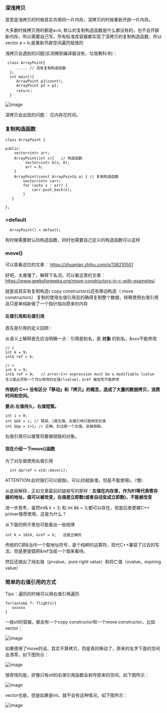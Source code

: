 ### 深浅拷贝

意思是浅拷贝的时候其实共用同一片内存，深拷贝的时候重新开辟一片内存。

大多数时候拷贝用的都是a=b;  默认的复制构造函数是什么都没有的，也不会开辟新内存，所以需要自己写，所有标准库容器都实现了深拷贝的复制构造函数，所以vector<int> a = b;是重新开辟空间遍历赋值的
  
浅拷贝会遇到的问题(实测微软编译器没有，垃圾教科书)：

```
 class ArrayPoint{
     ..... // 没有复制构造函数
  }; 
  int main(){
     ArrayPoint p1(count);
     ArrayPoint p2 = p1;
     return；
  }
```
![image](https://user-images.githubusercontent.com/47411365/127833140-3fdf074e-beef-41b4-a57d-55435dae02ce.png)

深拷贝会出现的问题：
花内存花时间。

### 复制构造函数
```
class ArrayPoint {
    
public:
    vector<int> arr;
    ArrayPoint(int x){   // 构造函数
         vector<int> b(x, 0);
         arr = b;
    }
    ArrayPoint(const ArrayPoint& a) { // 复制构造函数
        vector<int> carr;
        for (auto x : arr) {
            carr.push_back(x);
        }
   }

};
```
### =default
```
  ArrayPoint() = default;
```
有时候需要默认的构造函数，同时也需要自己定义的构造函数可以这样
  
### move()
可以查看这位的文章： https://zhuanlan.zhihu.com/p/138210501
  
好吧，太难懂了，解释下名词，可以看这里的文章：https://www.geeksforgeeks.org/move-constructors-in-c-with-examples/
  
就是说其实有复制构造( copy constructors)还有移动构造（ move constructors）  复制的使用左值引用且的确得复制整个数据，转移使用右值引用且只是单纯新做了一个指针指向原来的内存

#### 左值引用和右值引用
首先是引用的定义回顾：
  
从语义上解释首先应当明确一点：引用是别名，是 __对象__ 的别名，&xxx不能修改
```
// √
int k = 9;
int& ref = k;

// ×
int k = 9;
int& ref = 0;   // error:C++ expression must be a modifiable lvalue  含义是必须有一个可以修改的左值(lvalue)，&ref 被定死不能修改
```
__传统的 C++ 没有区分『移动』和『拷贝』的概念，造成了大量的数据拷贝，浪费时间和空间。__

__要点:左值持久，右值短暂。__
  
  ```
  int i = 0;
  int &&k = i; // 错误，i是左值，右值引用只能绑定右值
  int &&p = i+1; // 正确，右边是一个右值，会被销毁。
  ```
  
右值引用可以接管将要被销毁的对象。

#### 现在介绍一下move()函数
  为了对左值使用右值引用
```
  int &&rref = std::move(i);
```
ATTENTION:此时我们可以销毁i，可以对i赋新值，但是不能使用i。（懵）


从底层解释，正如文章最前的链接写的那样：__左值在内存里，作为R1等代表寄存器的地址，值可以被改变，右值是立即数(或者自动变成立即数)，不能被改变__

进一步思考，虽然int& k = 3; 和 int &k = 3;都可以存在，但是后者更被C++ primer推荐使用，这是为什么？

从下面的例子里也可能看出一些规律
```
int k = 1024, &ref = k;   这是正确的
```

传统的C把&当作一个取地址符号，是个纯粹的运算符，现代C++兼容了过去的写法，但是更提倡把&ref当成一个值来看待。

然后还搞出了纯右值（prvalue，pure right value）和将亡值（xvalue，expiring value）
  
### 简单的右值引用的方式
Tips：遍历的时候可以用右值引用遍历
```
for(auto&& f: flights){
   xxxxxx
}
```

一般stl的容器，都会有一个copy constructor和一个move constructor，比如vector： 
  
![image](https://user-images.githubusercontent.com/47411365/130948974-0528aed2-962f-4687-8224-272205865f37.png)

如果使用了move的话，其实不算拷贝，而是真的移动了，原来的名字下面的空间会清零，如下图所示：

 ![image](https://user-images.githubusercontent.com/47411365/130949124-ecf96262-423d-4d61-9e11-5e4696bce140.png)

很奇怪的是，好像只有stl的右值引用函数会剥夺原来的空间，如下图所示：
  
![image](https://user-images.githubusercontent.com/47411365/131488737-af81d216-948c-495e-be90-4883492075c6.png)

  vector也是，但是如果是int，就不会有这种情况，如下图所示：
 
  ![image](https://user-images.githubusercontent.com/47411365/131488857-7bd9f5a7-a175-40f7-8c01-ee6000b64cca.png)

 
  
